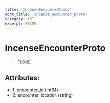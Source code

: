 ```yaml
---
title: 'IncenseEncounterProto'
sort_title: 'incense_encounter_proto'
category: API
excerpt: FIXME
---
```


# IncenseEncounterProto

> FIXME

## Attributes:

- 1: encounter_id (int64)
- 2: encounter_location (string)
